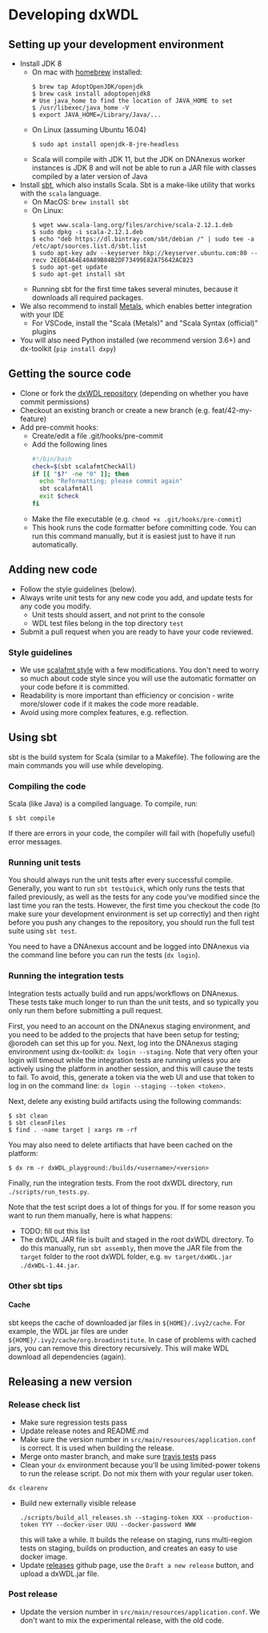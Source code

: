 # Developing dxWDL

## Setting up your development environment

* Install JDK 8
  * On mac with [homebrew]() installed:
    ```
    $ brew tap AdoptOpenJDK/openjdk
    $ brew cask install adoptopenjdk8
    # Use java_home to find the location of JAVA_HOME to set
    $ /usr/libexec/java_home -V
    $ export JAVA_HOME=/Library/Java/...
    ```
  * On Linux (assuming Ubuntu 16.04)
    ```
    $ sudo apt install openjdk-8-jre-headless
    ```
  * Scala will compile with JDK 11, but the JDK on DNAnexus worker instances is JDK 8 and will not be able to run a JAR file with classes compiled by a later version of Java
* Install [sbt](https://www.scala-sbt.org/), which also installs Scala. Sbt is a make-like utility that works with the ```scala``` language.
  * On MacOS: `brew install sbt`
  * On Linux:
    ```
    $ wget www.scala-lang.org/files/archive/scala-2.12.1.deb
    $ sudo dpkg -i scala-2.12.1.deb
    $ echo "deb https://dl.bintray.com/sbt/debian /" | sudo tee -a /etc/apt/sources.list.d/sbt.list
    $ sudo apt-key adv --keyserver hkp://keyserver.ubuntu.com:80 --recv 2EE0EA64E40A89B84B2DF73499E82A75642AC823
    $ sudo apt-get update
    $ sudo apt-get install sbt
    ```
  * Running sbt for the first time takes several minutes, because it
downloads all required packages.
* We also recommend to install [Metals](https://scalameta.org/metals/), which enables better integration with your IDE
  * For VSCode, install the "Scala (Metals)" and "Scala Syntax (official)" plugins
* You will also need Python installed (we recommend version 3.6+) and dx-toolkit (`pip install dxpy`)

## Getting the source code

* Clone or fork the [dxWDL repository](https://github.com/dnanexus/dxWDL) (depending on whether you have commit permissions)
* Checkout an existing branch or create a new branch (e.g. feat/42-my-feature)
* Add pre-commit hooks:
  * Create/edit a file .git/hooks/pre-commit
  * Add the following lines
    ```bash
    #!/bin/bash
    check=$(sbt scalafmtCheckAll)
    if [[ "$?" -ne "0" ]]; then
      echo "Reformatting; please commit again"
      sbt scalafmtAll
      exit $check
    fi
    ```
  * Make the file executable (e.g. `chmod +x .git/hooks/pre-commit`)
  * This hook runs the code formatter before committing code. You can run this command manually, but it is easiest just to have it run automatically.

## Adding new code

* Follow the style guidelines (below).
* Always write unit tests for any new code you add, and update tests for any code you modify.
  * Unit tests should assert, and not print to the console
  * WDL test files belong in the top directory `test`
* Submit a pull request when you are ready to have your code reviewed.

### Style guidelines

* We use [scalafmt style](https://scalameta.org/scalafmt/) with a few modifications. You don't need to worry so much about code style since you will use the automatic formatter on your code before it is committed.
* Readability is more important than efficiency or concision - write more/slower code if it makes the code more readable.
* Avoid using more complex features, e.g. reflection.

## Using sbt

sbt is the build system for Scala (similar to a Makefile). The following are the main commands you will use while developing.

### Compiling the code

Scala (like Java) is a compiled language. To compile, run:

```
$ sbt compile
```

If there are errors in your code, the compiler will fail with (hopefully useful) error messages.

### Running unit tests

You should always run the unit tests after every successful compile. Generally, you want to run `sbt testQuick`, which only runs the tests that failed previously, as well as the tests for any code you've modified since the last time you ran the tests. However, the first time you checkout the code (to make sure your development environment is set up correctly) and then right before you push any changes to the repository, you should run the full test suite using `sbt test`.

You need to have a DNAnexus account and be logged into DNAnexus via the command line before you can run the tests (`dx login`).

### Running the integration tests

Integration tests actually build and run apps/workflows on DNAnexus. These tests take much longer to run than the unit tests, and so typically you only run them before submitting a pull request.

First, you need to an account on the DNAnexus staging environment, and you need to be added to the projects that have been setup for testing; @orodeh can set this up for you. Next, log into the DNAnexus staging environment using dx-toolkit: `dx login --staging`. Note that very often your login will timeout while the integration tests are running unless you are actively using the platform in another session, and this will cause the tests to fail. To avoid, this, generate a token via the web UI and use that token to log in on the command line: `dx login --staging --token <token>`.

Next, delete any existing build artifacts using the following commands:

```
$ sbt clean
$ sbt cleanFiles
$ find . -name target | xargs rm -rf
```

You may also need to delete artifiacts that have been cached on the platform:

```
$ dx rm -r dxWDL_playground:/builds/<username>/<version>
```

Finally, run the integration tests. From the root dxWDL directory, run `./scripts/run_tests.py`.

Note that the test script does a lot of things for you. If for some reason you want to run them manually, here is what happens:

* TODO: fill out this list
* The dxWDL JAR file is built and staged in the root dxWDL directory. To do this manually, run `sbt assembly`, then move the JAR file from the `target` folder to the root dxWDL folder, e.g. `mv target/dxWDL.jar ./dxWDL-1.44.jar`.

### Other sbt tips

#### Cache

sbt keeps the cache of downloaded jar files in `${HOME}/.ivy2/cache`. For example, the WDL jar files are under `${HOME}/.ivy2/cache/org.broadinstitute`. In case of problems with cached jars, you can remove this directory recursively. This will make WDL download all dependencies (again).

## Releasing a new version

### Release check list

- Make sure regression tests pass
- Update release notes and README.md
- Make sure the version number in `src/main/resources/application.conf` is correct. It is used
when building the release.
- Merge onto master branch, and make sure [travis tests](https://travis-ci.org/dnanexus/dxWDL) pass
- Clean your `dx` environment because you'll be using limited-power tokens to run the release script. Do not
mix them with your regular user token.
```
dx clearenv
```
- Build new externally visible release
  ```
  ./scripts/build_all_releases.sh --staging-token XXX --production-token YYY --docker-user UUU --docker-password WWW
  ```
  this will take a while. It builds the release on staging, runs multi-region tests on staging, builds on production, and creates an easy to use docker image.
- Update [releases](https://github.com/dnanexus-rnd/dxWDL/releases) github page, use the `Draft a new release` button, and upload a dxWDL.jar file.

### Post release

- Update the version number in `src/main/resources/application.conf`. We don't want
to mix the experimental release, with the old code.
